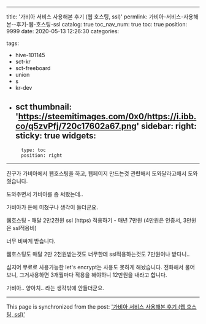 
---
title: '가비아 서비스 사용해본  후기 (웹 호스팅, ssl)'
permlink: 가비아-서비스-사용해본--후기-웹-호스팅-ssl
catalog: true
toc_nav_num: true
toc: true
position: 9999
date: 2020-05-13 12:26:30
categories:

tags:
- hive-101145
- sct-kr
- sct-freeboard
- union
- s
- kr-dev
- sct
thumbnail: 'https://steemitimages.com/0x0/https://i.ibb.co/q5zvPfj/720c17602a67.png'
sidebar:
    right:
        sticky: true
widgets:
    -
        type: toc
        position: right
---


친구가 가비아에서 웹호스팅을 하고, 웹페이지 만드는것 관련해서 도와달라고해서 도와줬습니다.

도와주면서 가비아를 좀 써봤는데..

가비아가 돈에 미쳤구나 생각이 들더군요. 

웹호스팅 - 매달 2만2천원
ssl (https) 적용하기 - 매년 7만원 (4만원은 인증서, 3만원은 ssl적용비)

너무 비싸게 받습니다.

웹호스팅도 매달 2만 2천원받는것도 너무한데
ssl적용하는것도 7만원이나 받다니..

심지어 무료로 사용가능한 let's encrypt는 사용도 못하게 해놨습니다. 전화해서 물어보니, 그거사용하면 3개월마다 적용을 해야하니 12만원을 내라고 합니다.

가비아.. 양아치..
라는 생각밖에 안들더군요.

- - -

This page is synchronized from the post: ['가비아 서비스 사용해본  후기 (웹 호스팅, ssl)'](https://steempeak.com/@jacobyu/ssl)
